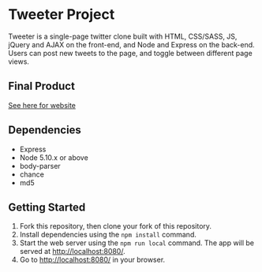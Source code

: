 # Tweeter Project

Tweeter is a single-page twitter clone built with HTML, CSS/SASS, JS, jQuery and AJAX on the front-end, and Node and Express on the back-end. Users can post new tweets to the page, and toggle between different page views.

## Final Product

[See here for website](https://project-tweeter.herokuapp.com/)

## Dependencies

- Express
- Node 5.10.x or above
- body-parser
- chance
- md5

## Getting Started

1. Fork this repository, then clone your fork of this repository.
2. Install dependencies using the `npm install` command.
3. Start the web server using the `npm run local` command. The app will be served at <http://localhost:8080/>.
4. Go to <http://localhost:8080/> in your browser.